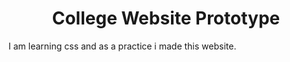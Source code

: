 <h1 style= 'text-align: center;'>College Website Prototype</h1>
<p>I am learning css and as a practice i made this website. </p>
